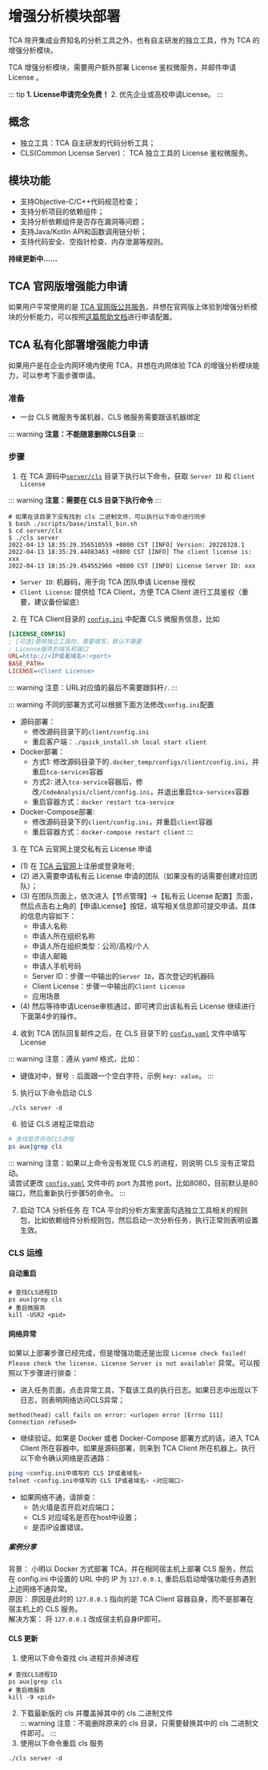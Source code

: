 # 增强分析模块部署
TCA 除开集成业界知名的分析工具之外，也有自主研发的独立工具，作为 TCA 的增强分析模块。

TCA 增强分析模块，需要用户额外部署 License 鉴权微服务，并邮件申请 License 。

::: tip
**1. License申请完全免费！**
2. 优先企业或高校申请License。
:::

## 概念
- 独立工具：TCA 自主研发的代码分析工具；
- CLS(Common License Server)： TCA 独立工具的 License 鉴权微服务。

## 模块功能
- 支持Objective-C/C++代码规范检查；
- 支持分析项目的依赖组件；
- 支持分析依赖组件是否存在漏洞等问题；
- 支持Java/Kotlin API和函数调用链分析；
- 支持代码安全、空指针检查、内存泄漏等规则。

**持续更新中……**

## TCA 官网版增强能力申请
如果用户平常使用的是 [TCA 官网版公共服务](https://tca.tencent.com/)，并想在官网版上体验到增强分析模块的分析能力，可以按照[这篇帮助文档](https://tca.tencent.com/document/zh/guide/%E5%AE%A2%E6%88%B7%E7%AB%AF%E6%8E%A5%E5%85%A5/License%E9%85%8D%E7%BD%AE.html)进行申请配置。


## TCA 私有化部署增强能力申请
如果用户是在企业内网环境内使用 TCA，并想在内网体验 TCA 的增强分析模块能力，可以参考下面步骤申请。

### 准备
- 一台 CLS 微服务专属机器，CLS 微服务需要跟该机器绑定

::: warning
**注意：不能随意删除CLS目录**
:::

### 步骤
1. 在 TCA 源码中[`server/cls`](https://github.com/Tencent/CodeAnalysis/tree/main/server/cls) 目录下执行以下命令，获取 `Server ID` 和 `Client License`

::: warning
**注意：需要在 CLS 目录下执行命令**
:::

```shell
# 如果在该目录下没有找到 cls 二进制文件，可以执行以下命令进行同步
$ bash ./scripts/base/install_bin.sh
$ cd server/cls
$ ./cls server
2022-04-13 18:35:29.356510559 +0800 CST [INFO] Version: 20220328.1
2022-04-13 18:35:29.44083463 +0800 CST [INFO] The client license is:
xxx
2022-04-13 18:35:29.454552966 +0800 CST [INFO] License Server ID: xxx
```
- `Server ID`: 机器码，用于向 TCA 团队申请 License 授权
- `Client License`: 提供给 TCA Client，方便 TCA Client 进行工具鉴权（重要，建议备份留底）

2. 在 TCA Client目录的 [`config.ini`](https://github.com/Tencent/CodeAnalysis/blob/main/client/config.ini) 中配置 CLS 微服务信息，比如

```ini
[LICENSE_CONFIG]
; [可选]使用独立工具时，需要填写，默认不需要
; License服务的域名和端口
URL=http://<IP或者域名>:<port>
BASE_PATH=
LICENSE=<Client License>
```

::: warning
注意：URL对应值的最后不需要跟斜杆`/`.
:::

::: warning
不同的部署方式可以根据下面方法修改`config.ini`配置

- 源码部署：
  - 修改源码目录下的`client/config.ini`
  - 重启客户端：`./quick_install.sh local start client`
- Docker部署：
  - 方式1: 修改源码目录下的`.docker_temp/configs/client/config.ini`，并重启`tca-services`容器
  - 方式2: 进入`tca-service`容器后，修改`/CodeAnalysis/client/config.ini`，并退出重启`tca-services`容器
  - 重启容器方式：`docker restart tca-service`
- Docker-Compose部署:
  - 修改源码目录下的`client/config.ini`，并重启`client`容器
  - 重启容器方式：`docker-compose restart client`
:::

3. 在 TCA 云官网上提交私有云 License 申请  
- (1) 在 [TCA 云官网](https://tca.tencent.com/)上注册或登录账号;
- (2) 进入需要申请私有云 License 申请的团队（如果没有的话需要创建对应团队）；
- (3) 在团队页面上，依次进入【节点管理】->【私有云 License 配置】页面，然后点击右上角的【申请License】按钮，填写相关信息即可提交申请。具体的信息内容如下：
  - 申请人名称
  - 申请人所在组织名称
  - 申请人所在组织类型：公司/高校/个人
  - 申请人邮箱
  - 申请人手机号码
  - Server ID：步骤一中输出的`Server ID`，首次登记的机器码
  - Client License：步骤一中输出的`Client License`
  - 应用场景
- (4) 然后等待申请License审核通过，即可拷贝出该私有云 License 继续进行下面第4步的操作。

4. 收到 TCA 团队回复邮件之后，在 CLS 目录下的 [`config.yaml`](https://github.com/Tencent/CodeAnalysis/blob/main/server/cls/config.yaml) 文件中填写License  

::: warning
注意：遵从 yaml 格式，比如：
- 键值对中，冒号 `:` 后面跟一个空白字符，示例 `key: value`。
:::

5. 执行以下命令启动 CLS

```shell
./cls server -d
```

6. 验证 CLS 进程正常启动

```bash
# 查找是否存在CLS进程
ps aux|grep cls
```

::: warning
注意：如果以上命令没有发现 CLS 的进程，则说明 CLS 没有正常启动。  
请尝试更改 [`config.yaml`](https://github.com/Tencent/CodeAnalysis/blob/main/server/cls/config.yaml) 文件中的 port 为其他 port，比如8080，目前默认是80端口，然后重新执行步骤5的命令。
:::

7. 启动 TCA 分析任务
在 TCA 平台的分析方案里面勾选独立工具相关的规则包，比如依赖组件分析规则包，然后启动一次分析任务，执行正常则表明设置生效。

### CLS 运维
#### 自动重启
```shell
# 查找CLS进程ID
ps aux|grep cls
# 重启微服务
kill -USR2 <pid>
```

#### 网络异常
如果以上部署步骤已经完成，但是增强功能还是出现 `License check failed! Please check the license. License Server is not available!` 异常。可以按照以下步骤进行排查：

- 进入任务页面，点击异常工具，下载该工具的执行日志。如果日志中出现以下日志，则表明网络访问CLS异常；
```log
method(head) call fails on error: <urlopen error [Errno 111] Connection refused>
```
- 继续验证。如果是 Docker 或者 Docker-Compose 部署方式的话，进入 TCA Client 所在容器中。如果是源码部署，则来到 TCA Client 所在机器上。执行以下命令确认网络是否通路：
```bash
ping <config.ini中填写的 CLS IP或者域名>
telnet <config.ini中填写的 CLS IP或者域名> <对应端口>
```
- 如果网络不通，请排查：
  * 防火墙是否开启对应端口；
  * CLS 对应域名是否在host中设置；
  * 是否IP设置错误。

##### 案例分享
背景：
小明以 Docker 方式部署 TCA，并在相同宿主机上部署 CLS 服务，然后在 config.ini 中设置的 URL 中的 IP 为 `127.0.0.1`, 重启后启动增强功能任务遇到上述网络不通异常。  
原因：
原因是此时的 `127.0.0.1` 指向的是 TCA Client 容器自身，而不是部署在宿主机上的 CLS 服务。  
解决方案：
将 `127.0.0.1` 改成宿主机自身IP即可。

#### CLS 更新

1. 使用以下命令查找 cls 进程并杀掉进程
```shell
# 查找CLS进程ID
ps aux|grep cls
# 重启微服务
kill -9 <pid>
```
2. 下载最新版的 cls 并覆盖掉其中的 cls 二进制文件  
::: warning
注意：不能删除原来的 cls 目录，只需要替换其中的 cls 二进制文件即可。
:::
3. 使用以下命令重启 cls 服务
```shell
./cls server -d
```
